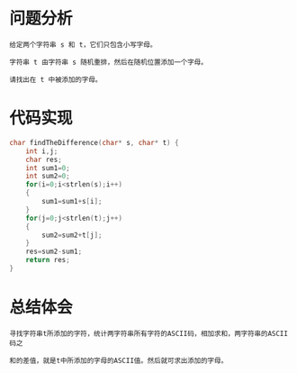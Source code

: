 # 问题分析 #
    给定两个字符串 s 和 t，它们只包含小写字母。

    字符串 t 由字符串 s 随机重排，然后在随机位置添加一个字母。

    请找出在 t 中被添加的字母。
# 代码实现 #
```C
char findTheDifference(char* s, char* t) {
    int i,j;
    char res;
    int sum1=0;
    int sum2=0;
    for(i=0;i<strlen(s);i++)
    {
        sum1=sum1+s[i];
    }
    for(j=0;j<strlen(t);j++)
    {
        sum2=sum2+t[j];
    }
    res=sum2-sum1;
    return res;
}
```
# 总结体会 #
    寻找字符串t所添加的字符，统计两字符串所有字符的ASCII码，相加求和，两字符串的ASCII码之

    和的差值，就是t中所添加的字母的ASCII值。然后就可求出添加的字母。